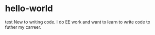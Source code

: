 # hello-world
test
New to writing code. I do EE work and want to learn to write code to futher my carreer.
